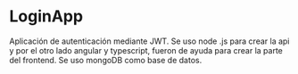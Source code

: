 # LoginApp
Aplicación de autenticación mediante JWT. Se uso node .js para crear la api y por el otro lado angular y typescript, fueron de ayuda para crear la parte del frontend. Se uso mongoDB como base de datos.
